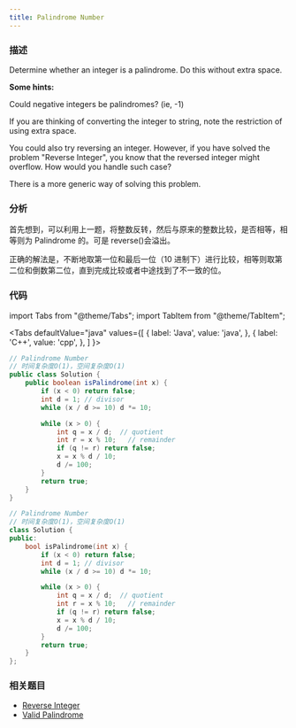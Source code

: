 ```yaml
---
title: Palindrome Number
---
```


### 描述

Determine whether an integer is a palindrome. Do this without extra space.

**Some hints:**

Could negative integers be palindromes? (ie, -1)

If you are thinking of converting the integer to string, note the restriction of using extra space.

You could also try reversing an integer. However, if you have solved the problem "Reverse Integer", you know that the reversed integer might overflow. How would you handle such case?

There is a more generic way of solving this problem.

### 分析

首先想到，可以利用上一题，将整数反转，然后与原来的整数比较，是否相等，相等则为 Palindrome 的。可是 reverse()会溢出。

正确的解法是，不断地取第一位和最后一位（10 进制下）进行比较，相等则取第二位和倒数第二位，直到完成比较或者中途找到了不一致的位。

### 代码

import Tabs from "@theme/Tabs";
import TabItem from "@theme/TabItem";

<Tabs
defaultValue="java"
values={[
{ label: 'Java', value: 'java', },
{ label: 'C++', value: 'cpp', },
]
}>
<TabItem value="java">

```java
// Palindrome Number
// 时间复杂度O(1)，空间复杂度O(1)
public class Solution {
    public boolean isPalindrome(int x) {
        if (x < 0) return false;
        int d = 1; // divisor
        while (x / d >= 10) d *= 10;

        while (x > 0) {
            int q = x / d;  // quotient
            int r = x % 10;   // remainder
            if (q != r) return false;
            x = x % d / 10;
            d /= 100;
        }
        return true;
    }
}
```

</TabItem>
<TabItem value="cpp">

```cpp
// Palindrome Number
// 时间复杂度O(1)，空间复杂度O(1)
class Solution {
public:
    bool isPalindrome(int x) {
        if (x < 0) return false;
        int d = 1; // divisor
        while (x / d >= 10) d *= 10;

        while (x > 0) {
            int q = x / d;  // quotient
            int r = x % 10;   // remainder
            if (q != r) return false;
            x = x % d / 10;
            d /= 100;
        }
        return true;
    }
};
```

</TabItem>
</Tabs>

### 相关题目

- [Reverse Integer](reverse-integer.md)
- [Valid Palindrome](../dual-pointers/valid-palindrome.md)
